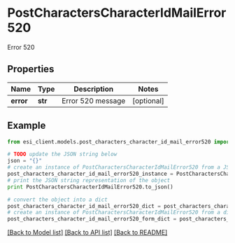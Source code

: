 # PostCharactersCharacterIdMailError520

Error 520

## Properties

Name | Type | Description | Notes
------------ | ------------- | ------------- | -------------
**error** | **str** | Error 520 message | [optional] 

## Example

```python
from esi_client.models.post_characters_character_id_mail_error520 import PostCharactersCharacterIdMailError520

# TODO update the JSON string below
json = "{}"
# create an instance of PostCharactersCharacterIdMailError520 from a JSON string
post_characters_character_id_mail_error520_instance = PostCharactersCharacterIdMailError520.from_json(json)
# print the JSON string representation of the object
print PostCharactersCharacterIdMailError520.to_json()

# convert the object into a dict
post_characters_character_id_mail_error520_dict = post_characters_character_id_mail_error520_instance.to_dict()
# create an instance of PostCharactersCharacterIdMailError520 from a dict
post_characters_character_id_mail_error520_form_dict = post_characters_character_id_mail_error520.from_dict(post_characters_character_id_mail_error520_dict)
```
[[Back to Model list]](../README.md#documentation-for-models) [[Back to API list]](../README.md#documentation-for-api-endpoints) [[Back to README]](../README.md)


